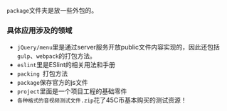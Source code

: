 `package`文件夹是放一些外包的。



### 具体应用涉及的领域



- `jQuery/menu`里是通过server服务开放public文件内容实现的，因此还包括`gulp`、`webpack`的打包方法。
- `eslint`里是ESlint的相关用法和手册
- `packing `打包方法
- `package`保存官方的js文件
- `project`里面是一个项目工程的基础零件
- `各种格式的音视频测试文件.zip`花了45C币基本购买的测试资源！

